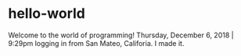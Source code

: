 # hello-world
Welcome to the world of programming!
Thursday, December 6, 2018 | 9:29pm logging in from San Mateo, Califoria. I made it. 
